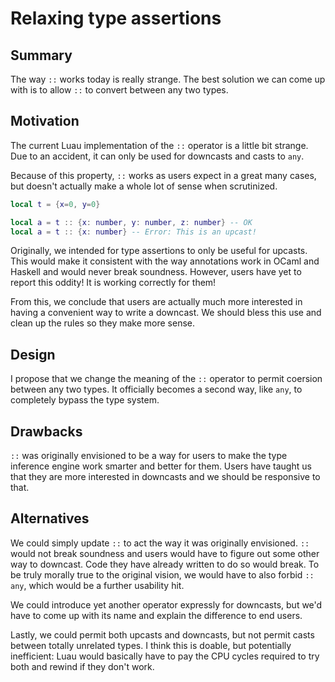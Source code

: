 # Relaxing type assertions

## Summary

The way `::` works today is really strange.  The best solution we can come up with is to allow `::` to convert between any two types.

## Motivation

The current Luau implementation of the `::` operator is a little bit strange.  Due to an accident, it can only be used for downcasts and casts to `any`.

Because of this property, `::` works as users expect in a great many cases, but doesn't actually make a whole lot of sense when scrutinized.

```lua
local t = {x=0, y=0}

local a = t :: {x: number, y: number, z: number} -- OK
local a = t :: {x: number} -- Error: This is an upcast!
```

Originally, we intended for type assertions to only be useful for upcasts.  This would make it consistent with the way annotations work in OCaml and Haskell and would never break soundness.  However, users have yet to report this oddity!  It is working correctly for them!

From this, we conclude that users are actually much more interested in having a convenient way to write a downcast.  We should bless this use and clean up the rules so they make more sense.

## Design

I propose that we change the meaning of the `::` operator to permit coersion between any two types.  It officially becomes a second way, like `any`, to completely bypass the type system.

## Drawbacks

`::` was originally envisioned to be a way for users to make the type inference engine work smarter and better for them.  Users have taught us that they are more interested in downcasts and we should be responsive to that.

## Alternatives

We could simply update `::` to act the way it was originally envisioned.  `::` would not break soundness and users would have to figure out some other way to downcast.  Code they have already written to do so would break.  To be truly morally true to the original vision, we would have to also forbid `:: any`, which would be a further usability hit.

We could introduce yet another operator expressly for downcasts, but we'd have to come up with its name and explain the difference to end users.

Lastly, we could permit both upcasts and downcasts, but not permit casts between totally unrelated types.  I think this is doable, but potentially inefficient: Luau would basically have to pay the CPU cycles required to try both and rewind if they don't work.
